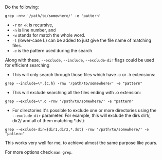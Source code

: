 Do the following:

```lang-sh
grep -rnw '/path/to/somewhere/' -e 'pattern'
```

* `-r` or `-R` is recursive, 
* `-n` is line number, and 
* `-w` stands for match the whole word. 
* `-l` (lower-case L) can be added to just give the file name of matching files.
* `-e` is the pattern used during the search

Along with these, `--exclude`, `--include`, `--exclude-dir` flags could be used for efficient searching:

  - This will only search through those files which have .c or .h extensions:

```lang-sh
grep --include=\*.{c,h} -rnw '/path/to/somewhere/' -e "pattern"
```

  - This will exclude searching all the files ending with .o extension:

```lang-sh
grep --exclude=\*.o -rnw '/path/to/somewhere/' -e "pattern"
```

  -  For directories it's possible to exclude one or more directories using the `--exclude-dir` parameter. For example, this will exclude the dirs dir1/, dir2/ and all of them matching *.dst/:

```lang-sh
grep --exclude-dir={dir1,dir2,*.dst} -rnw '/path/to/somewhere/' -e "pattern"
```

This works very well for me, to achieve almost the same purpose like yours.

For more options check `man grep`.

